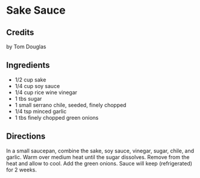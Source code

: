 # Sake Sauce 

<!-- BEGIN content -->

## Credits

by Tom Douglas

## Ingredients

- 1/2 cup sake
- 1/4 cup soy sauce
- 1/4 cup rice wine vinegar
- 1 tbs sugar
- 1 small serrano chile, seeded, finely chopped
- 1/4 tsp minced garlic
- 1 tbs finely chopped green onions

## Directions

In a small saucepan, combine the sake, soy sauce, vinegar, sugar, chile, and garlic. Warm over medium heat until the sugar dissolves. Remove from the heat and allow to cool. Add the green onions. Sauce will keep (refrigerated) for 2 weeks.

<!-- END content -->

